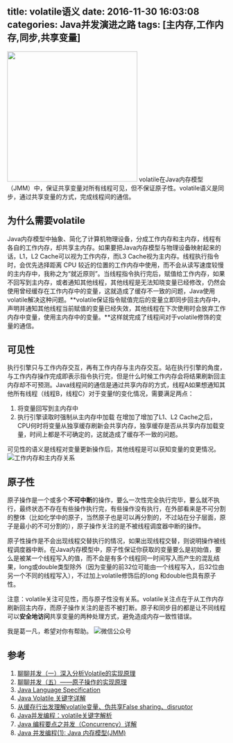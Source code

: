 title: volatile语义
date: 2016-11-30 16:03:08
categories: Java并发演进之路
tags: [主内存,工作内存,同步,共享变量]
---
<img src="/img/volatile.png" width="300" class="img-topic" />
volatile在Java内存模型（JMM）中，保证共享变量对所有线程可见，但不保证原子性。volatile语义是同步，通过共享变量的方式，完成线程间的通信。
<!--more-->

## 为什么需要volatile
Java内存模型中抽象、简化了计算机物理设备，分成工作内存和主内存，线程有各自的工作内存，却共享主内存。如果要把Java内存模型与物理设备映射起来的话，L1，L2 Cache可以视为工作内存，而L3 Cache视为主内存。线程执行指令时，会优先选择距离 CPU 较近的位置的工作内存中使用，而不会从读写速度较慢的主内存中，我称之为“就近原则”。当线程指令执行完后，赋值给工作内存，如果不回写到主内存，或者通知其他线程，其他线程是无法知晓变量已经修改，仍然会使用曾经缓存在工作内存中的变量，这就造成了缓存不一致的问题，Java使用volatile解决这种问题。**volatile保证指令赋值完后的变量立即同步回主内存中，声明并通知其他线程当前赋值的变量已经失效，其他线程在下次使用时会放弃工作内存中变量，使用主内存中的变量。**这样就完成了线程间对于volatile修饰的变量的通信。

## 可见性
执行引擎只与工作内存交互，再有工作内存与主内存交互。站在执行引擎的角度，与工作内存操作完成即表示指令执行完，但是什么时候工作内存会将结果刷新回主内存却不可预测。Java线程间的通信是通过共享内存的方式，线程A如果想通知其他所有线程（线程B，线程C）对于变量f的变化情况，需要满足两点：
1. 将变量回写到主内存中
2. 执行引擎读取时强制从主内存中加载
在增加了增加了L1、L2 Cache之后，CPU何时将变量从独享缓存刷新会共享内存，独享缓存是否从共享内存加载变量，时间上都是不可确定的，这就造成了缓存不一致的问题。

可见性的语义是线程对变量更新操作后，其他线程是可以获知变量的变更情况。
![工作内存和主内存关系](/img/volatile-jmm.png "工作内存和主内存关系")

## 原子性
原子操作是一个或多个**不可中断**的操作，要么一次性完全执行完毕，要么就不执行，最终状态不存在有些操作执行完，有些操作没有执行，在外部看来是不可分割的整体（比如化学中的原子，当然原子也是可以再分割的，不过站在分子层面，原子是最小的不可分割的），原子操作关注的是不被线程调度器中断的操作。

原子性操作是不会出现线程交替执行的情况，如果出现线程交替，则说明操作被线程调度器中断。在Java内存模型中，原子性保证你获取的变量要么是初始值，要么是被某一个线程写入的值，而不会是有多个线程同一时间写入而产生的混乱结果，long或double类型除外（因为变量的前32位可能由一个线程写入，后32位由另一个不同的线程写入），不过加上volatile修饰后的long 和double也具有原子性。

注意：volatile关注可见性，而与原子性没有关系。volatile关注点在于从工作内存刷新回主内存，而原子操作关注的是否不被打断。原子和同步目的都是让不同线程可以**安全地访问**共享变量的两种处理方式，避免造成内存一致性错误。

我是葛一凡，希望对你有帮助。
![微信公众号](/img/qrcode.jpg "微信公众号")

## 参考
1. [聊聊并发（一）深入分析Volatile的实现原理](http://ifeve.com/volatile/)
2. [聊聊并发（五）——原子操作的实现原理](http://www.infoq.com/cn/articles/atomic-operation)
3. [Java Language Specification](http://docs.oracle.com/javase/specs/jls/se7/html/jls-17.html)
4. [Java Volatile 关键字详解](http://lucumt.info/posts/java-volatile-keyword/)
5. [从缓存行出发理解volatile变量、伪共享False sharing、disruptor](http://www.cnblogs.com/pingyuyue/archive/2012/02/20/2360596.html)
6. [Java并发编程：volatile关键字解析](http://www.cnblogs.com/dolphin0520/p/3920373.html)
7. [Java 编程要点之并发（Concurrency）详解](https://yq.aliyun.com/articles/47316?spm=5176.100240.searchblog.28.qOvfNz)
8. [Java 并发编程(1): Java 内存模型(JMM)](http://www.jianshu.com/p/76a3648f0a9f)
